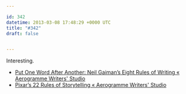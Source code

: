 ```yaml
---

id: 342
datetime: 2013-03-08 17:48:29 +0000 UTC
title: "#342"
draft: false


---
```


Interesting. 

 
 * [Put One Word After Another: Neil Gaiman’s Eight Rules of Writing « Aerogramme Writers' Studio](http://aerogrammestudio.com/2013/02/28/neil-gaimns-eight-rules-of-writing/)
 * [Pixar’s 22 Rules of Storytelling « Aerogramme Writers' Studio](http://aerogrammestudio.com/2013/03/07/pixars-22-rules-of-storytelling/)


